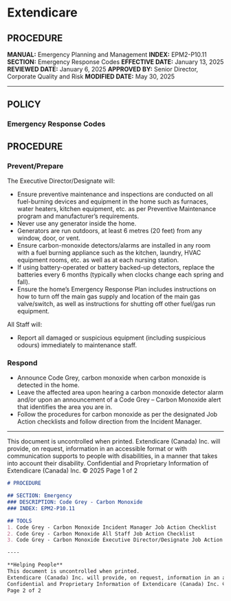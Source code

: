 # Extendicare

## PROCEDURE
**MANUAL:** Emergency Planning and Management
**INDEX:** EPM2-P10.11
**SECTION:** Emergency Response Codes
**EFFECTIVE DATE:** January 13, 2025
**REVIEWED DATE:** January 6, 2025
**APPROVED BY:** Senior Director, Corporate Quality and Risk
**MODIFIED DATE:** May 30, 2025

----

## POLICY
### Emergency Response Codes

## PROCEDURE

### Prevent/Prepare
The Executive Director/Designate will:
- Ensure preventive maintenance and inspections are conducted on all fuel-burning devices and equipment in the home such as furnaces, water heaters, kitchen equipment, etc. as per Preventive Maintenance program and manufacturer’s requirements.
- Never use any generator inside the home.
- Generators are run outdoors, at least 6 metres (20 feet) from any window, door, or vent.
- Ensure carbon-monoxide detectors/alarms are installed in any room with a fuel burning appliance such as the kitchen, laundry, HVAC equipment rooms, etc. as well as at each nursing station.
- If using battery-operated or battery backed-up detectors, replace the batteries every 6 months (typically when clocks change each spring and fall).
- Ensure the home’s Emergency Response Plan includes instructions on how to turn off the main gas supply and location of the main gas valve/switch, as well as instructions for shutting off other fuel/gas run equipment.

All Staff will:
- Report all damaged or suspicious equipment (including suspicious odours) immediately to maintenance staff.

### Respond
- Announce Code Grey, carbon monoxide when carbon monoxide is detected in the home.
- Leave the affected area upon hearing a carbon monoxide detector alarm and/or upon an announcement of a Code Grey – Carbon Monoxide alert that identifies the area you are in.
- Follow the procedures for carbon monoxide as per the designated Job Action checklists and follow direction from the Incident Manager.

----

This document is uncontrolled when printed.
Extendicare (Canada) Inc. will provide, on request, information in an accessible format or with communication supports to people with disabilities, in a manner that takes into account their disability. Confidential and Proprietary Information of Extendicare (Canada) Inc. © 2025
Page 1 of 2

```markdown
# PROCEDURE

## SECTION: Emergency
### DESCRIPTION: Code Grey - Carbon Monoxide
### INDEX: EPM2-P10.11

## TOOLS
1. Code Grey - Carbon Monoxide Incident Manager Job Action Checklist
2. Code Grey - Carbon Monoxide All Staff Job Action Checklist
3. Code Grey - Carbon Monoxide Executive Director/Designate Job Action Checklist

----

**Helping People**
This document is uncontrolled when printed.
Extendicare (Canada) Inc. will provide, on request, information in an accessible format or with communication supports to people with disabilities, in a manner that takes into account their disability.
Confidential and Proprietary Information of Extendicare (Canada) Inc. © 2025
Page 2 of 2
```